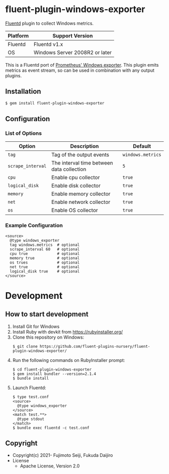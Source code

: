 # fluent-plugin-windows-exporter

[Fluentd](https://fluentd.org/) plugin to collect Windows metrics.

 | Platform | Support Version       |
 | -------- | --------------------- |
 | Fluentd  | Fluentd v1.x          |
 | OS       | Windows Server 2008R2 or later |

This is a Fluentd port of [Prometheus' Windows exporter](https://github.com/prometheus-community/windows_exporter).
This plugin emits metrics as event stream, so can be used in combination with any output plugins.

## Installation

```bash
$ gem install fluent-plugin-windows-exporter
```

## Configuration

### List of Options

| Option           | Description              | Default           |
| ---------------- | ------------------------ | ----------------- |
| `tag`            | Tag of the output events | `windows.metrics` |
| `scrape_interval`| The interval time between data collection | `5` |
| `cpu`            | Enable cpu collector     | `true` |
| `logical_disk`   | Enable disk collector    | `true` |
| `memory`         | Enable memory collector  | `true` |
| `net`            | Enable network collector | `true` |
| `os`             | Enable OS collector      | `true` |

### Example Configuration

```
<source>
  @type windows_exporter
  tag windows.metrics  # optional
  scrape_interval 60   # optional
  cpu true             # optional
  memory true          # optional
  os trues             # optional
  net true             # optional
  logical_disk true    # optional
</source>
```

# Development

## How to start development

 1. Install Git for Windows
 2. Install Ruby with devkit from https://rubyinstaller.org/
 3. Clone this repository on Windows:
    ```console
    $ git clone https://github.com/fluent-plugins-nursery/fluent-plugin-windows-exporter/
    ```
 4. Run the following commands on RubyInstaller prompt:
    ```console
    $ cd fluent-plugin-windows-exporter
    $ gem install bundler --version=2.1.4
    $ bundle install
    ```
 5. Launch Fluentd:
    ```console
    $ type test.conf
    <source>
      @type windows_exporter
    </source>
    <match test.**>
      @type stdout
    </match>
    $ bundle exec fluentd -c test.conf
    ```

## Copyright

* Copyright(c) 2021- Fujimoto Seiji, Fukuda Daijiro
* License
  * Apache License, Version 2.0
